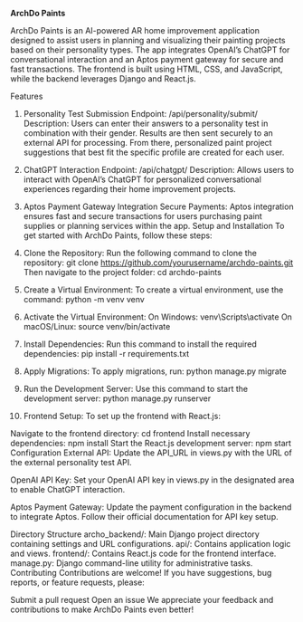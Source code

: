 **ArchDo Paints**

ArchDo Paints is an AI-powered AR home improvement application designed to assist users in planning and visualizing their painting projects based on their personality types. The app integrates OpenAI’s ChatGPT for conversational interaction and an Aptos payment gateway for secure and fast transactions. The frontend is built using HTML, CSS, and JavaScript, while the backend leverages Django and React.js.

Features
1. Personality Test Submission
Endpoint: /api/personality/submit/
Description: Users can enter their answers to a personality test in combination with their gender. Results are then sent securely to an external API for processing. From there, personalized paint project suggestions that best fit the specific profile are created for each user.
2. ChatGPT Interaction
Endpoint: /api/chatgpt/
Description: Allows users to interact with OpenAI’s ChatGPT for personalized conversational experiences regarding their home improvement projects.
3. Aptos Payment Gateway Integration
Secure Payments: Aptos integration ensures fast and secure transactions for users purchasing paint supplies or planning services within the app.
Setup and Installation
To get started with ArchDo Paints, follow these steps:

1. Clone the Repository:
Run the following command to clone the repository:
git clone https://github.com/yourusername/archdo-paints.git
Then navigate to the project folder:
cd archdo-paints

2. Create a Virtual Environment:
To create a virtual environment, use the command:
python -m venv venv

3. Activate the Virtual Environment:
On Windows:
venv\Scripts\activate
On macOS/Linux:
source venv/bin/activate
4. Install Dependencies:
Run this command to install the required dependencies:
pip install -r requirements.txt

5. Apply Migrations:
To apply migrations, run:
python manage.py migrate

6. Run the Development Server:
Use this command to start the development server:
python manage.py runserver

7. Frontend Setup:
To set up the frontend with React.js:

Navigate to the frontend directory:
cd frontend
Install necessary dependencies:
npm install
Start the React.js development server:
npm start
Configuration
External API:
Update the API_URL in views.py with the URL of the external personality test API.

OpenAI API Key:
Set your OpenAI API key in views.py in the designated area to enable ChatGPT interaction.

Aptos Payment Gateway:
Update the payment configuration in the backend to integrate Aptos. Follow their official documentation for API key setup.

Directory Structure
archo_backend/: Main Django project directory containing settings and URL configurations.
api/: Contains application logic and views.
frontend/: Contains React.js code for the frontend interface.
manage.py: Django command-line utility for administrative tasks.
Contributing
Contributions are welcome! If you have suggestions, bug reports, or feature requests, please:

Submit a pull request
Open an issue
We appreciate your feedback and contributions to make ArchDo Paints even better!
